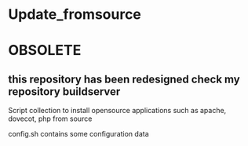 Update_fromsource
=================
# OBSOLETE
this repository has been redesigned
check my repository buildserver
---

Script collection to install opensource applications such as 
apache, dovecot, php from source

config.sh contains some configuration data
